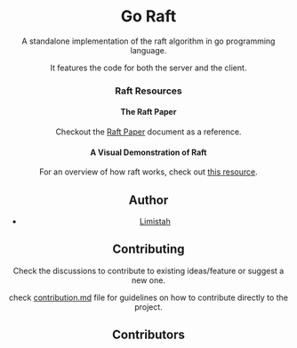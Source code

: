 
<center><h1>Go Raft</h1><center>

A standalone implementation of the raft algorithm in go programming language.

It features the code for both the server and the client.

### Raft Resources

#### The Raft Paper
Checkout the [Raft Paper](https://raft.github.io/raft.pdf) document as a reference.

#### A Visual Demonstration of Raft

For an overview of how raft works, check out [this resource](https://thesecretlivesofdata.com/raft/).

## Author

- [Limistah](https:limistah.dev)

## Contributing
Check the discussions to contribute to existing ideas/feature or suggest a new one.

check [contribution.md](./CONTRIBUTION.MD) file for guidelines on how to contribute directly to the project.

## Contributors

<!-- ALL-CONTRIBUTORS-LIST:START - Do not remove or modify this section -->
<!-- prettier-ignore-start -->
<!-- markdownlint-disable -->

<!-- markdownlint-restore -->
<!-- prettier-ignore-end -->

<!-- ALL-CONTRIBUTORS-LIST:END -->

